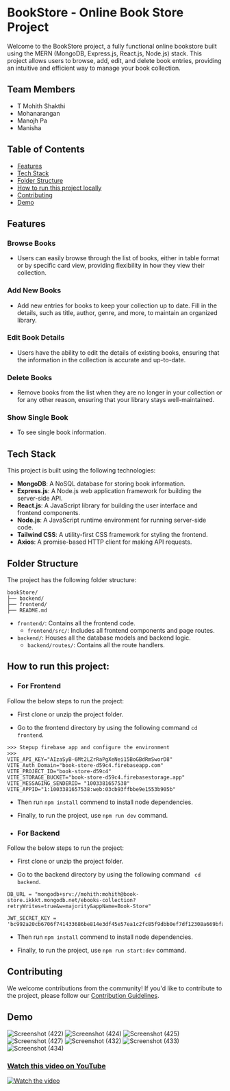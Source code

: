 # BookStore - Online Book Store Project

Welcome to the BookStore project, a fully functional online bookstore built using the MERN (MongoDB, Express.js, React.js, Node.js) stack. This project allows users to browse, add, edit, and delete book entries, providing an intuitive and efficient way to manage your book collection.

## Team Members

- T Mohith Shakthi
- Mohanarangan
- Manojh Pa
- Manisha 

## Table of Contents
- [Features](#features)
- [Tech Stack](#tech-stack)
- [Folder Structure](#folder-structure)
- [How to run this project locally](#How-to-run-this-project)
- [Contributing](#contributing)
- [Demo](#Demo)

## Features

### Browse Books
- Users can easily browse through the list of books, either in table format or by specific card view, providing flexibility in how they view their collection.


### Add New Books
- Add new entries for books to keep your collection up to date. Fill in the details, such as title, author, genre, and more, to maintain an organized library.


### Edit Book Details
- Users have the ability to edit the details of existing books, ensuring that the information in the collection is accurate and up-to-date.


### Delete Books
- Remove books from the list when they are no longer in your collection or for any other reason, ensuring that your library stays well-maintained.

### Show Single Book
- To see single book information.

## Tech Stack

This project is built using the following technologies:

- **MongoDB**: A NoSQL database for storing book information.
- **Express.js**: A Node.js web application framework for building the server-side API.
- **React.js**: A JavaScript library for building the user interface and frontend components.
- **Node.js**: A JavaScript runtime environment for running server-side code.
- **Tailwind CSS**: A utility-first CSS framework for styling the frontend.
- **Axios**: A promise-based HTTP client for making API requests.

## Folder Structure

The project has the following folder structure:

```
bookStore/
├── backend/
├── frontend/
├── README.md
```

- `frontend/`: Contains all the frontend code.
  - `frontend/src/`: Includes all frontend components and page routes.
- `backend/`: Houses all the database models and backend logic.
  - `backend/routes/`: Contains all the route handlers.
 
## How to run this project:

- ### For Frontend 
 Follow the below steps to run the project: 
- First clone or unzip the project folder.
* Go to the frontend directory by using the following command ``` cd frontend ```.
```
>>> Stepup firebase app and configure the environment
>>> 
VITE_API_KEY="AIzaSyB-6Mt2LZrRaPgXeNei15BoGBdRmSworD8"
VITE_Auth_Domain="book-store-d59c4.firebaseapp.com"
VITE_PROJECT_ID="book-store-d59c4"
VITE_STORAGE_BUCKET="book-store-d59c4.firebasestorage.app"
VITE_MESSAGING_SENDERID= "1003381657538"
VITE_APPID="1:1003381657538:web:03cb93ffbbe9e1553b905b"

```
+ Then run `` npm install `` commend to install node dependencies.
- Finally, to run the project, use ``npm run dev`` command.

- ### For Backend
Follow the below steps to run the project: 
- First clone or unzip the project folder.
* Go to the backend directory by using the following command ``` cd backend```.
```
DB_URL = "mongodb+srv://mohith:mohith@book-store.ikkkt.mongodb.net/ebooks-collection?retryWrites=true&w=majority&appName=Book-Store"

JWT_SECRET_KEY = 'bc992a20cb6706f741433686be814e3df45e57ea1c2fc85f9dbb0ef7df12308a669bfa7c976368ff32e32f6541480ce9ec1b122242f9b1257ab669026aeaf16'

```
+ Then run `` npm install `` commend to install node dependencies.
- Finally, to run the project, use ``npm run start:dev`` command.


## Contributing

We welcome contributions from the community! If you'd like to contribute to the project, please follow our [Contribution Guidelines](CONTRIBUTING.md).

## Demo
![Screenshot (422)](https://github.com/user-attachments/assets/e16153b0-3061-40f1-aeb4-aa69d9924eeb)
![Screenshot (424)](https://github.com/user-attachments/assets/0831e06f-b633-4c92-b751-8e426311af23)
![Screenshot (425)](https://github.com/user-attachments/assets/ff27a91a-fb5d-4cb7-a1ab-c52624dab68c)
![Screenshot (427)](https://github.com/user-attachments/assets/433ab1e3-7ea9-466e-94fb-e1eef448c46b)
![Screenshot (432)](https://github.com/user-attachments/assets/eaebebf6-ae6f-48ae-b8e4-89a1465216b7)
![Screenshot (433)](https://github.com/user-attachments/assets/26a8cbb7-4049-44e5-b579-64eaaaba8bd1)
![Screenshot (434)](https://github.com/user-attachments/assets/2a725d88-b910-4564-b91d-21d98cb6d8ef)

### [Watch this video on YouTube](https://youtu.be/WQFK91dH6zg)

[![Watch the video](https://img.youtube.com/vi/WQFK91dH6zg/maxresdefault.jpg)](https://youtu.be/WQFK91dH6zg)

